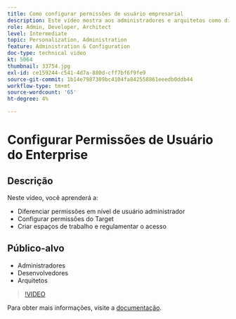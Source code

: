 ```yaml
---
title: Como configurar permissões de usuário empresarial
description: Este vídeo mostra aos administradores e arquitetos como diferenciar permissões no nível do usuário administrativo, configurar permissões do Target, criar espaços de trabalho e regular o acesso.
role: Admin, Developer, Architect
level: Intermediate
topic: Personalization, Administration
feature: Administration & Configuration
doc-type: technical video
kt: 5064
thumbnail: 33754.jpg
exl-id: ce159244-c541-4d7a-880d-cff7bf6f9fe9
source-git-commit: 1b14e7987309bc4104fa842558861eeedb0ddb44
workflow-type: tm+mt
source-wordcount: '65'
ht-degree: 4%

---
```


# Configurar Permissões de Usuário do Enterprise

## Descrição

Neste vídeo, você aprenderá a:

* Diferenciar permissões em nível de usuário administrador
* Configurar permissões do Target
* Criar espaços de trabalho e regulamentar o acesso

## Público-alvo

* Administradores
* Desenvolvedores
* Arquitetos

>[!VIDEO](https://video.tv.adobe.com/v/33754/?quality=12)

Para obter mais informações, visite a [documentação](https://experienceleague.adobe.com/docs/target/using/administer/administrating-target.html?lang=en).
